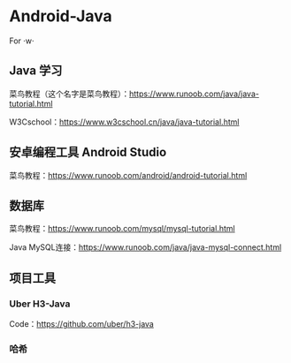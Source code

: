 # Android-Java
 For ·w·

## Java 学习

菜鸟教程（这个名字是菜鸟教程）：https://www.runoob.com/java/java-tutorial.html

W3Cschool：https://www.w3cschool.cn/java/java-tutorial.html

## 安卓编程工具 Android Studio

菜鸟教程：https://www.runoob.com/android/android-tutorial.html

## 数据库

菜鸟教程：https://www.runoob.com/mysql/mysql-tutorial.html

Java MySQL连接：https://www.runoob.com/java/java-mysql-connect.html

## 项目工具

### Uber H3-Java

Code：https://github.com/uber/h3-java

### 哈希

